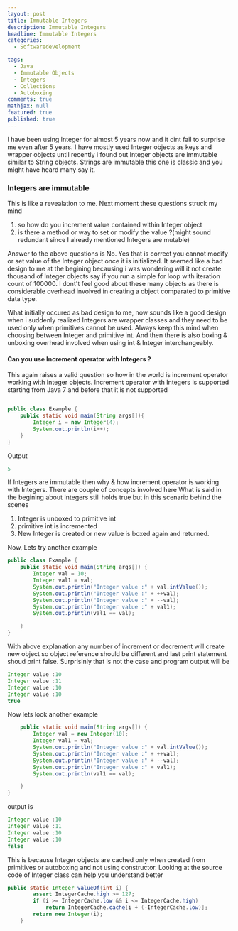 ```yaml
---
layout: post
title: Immutable Integers
description: Immutable Integers
headline: Immutable Integers
categories:
  - Softwaredevelopment

tags: 
  - Java
  - Immutable Objects
  - Integers
  - Collections
  - Autoboxing 
comments: true
mathjax: null
featured: true 
published: true
---
```


I have been using Integer for almost 5 years now and it dint fail to surprise me even after 5 years. I have mostly used Integer objects as keys and wrapper objects until recently i found out Integer objects are immutable similar to String objects. Strings are immutable this one is classic and you might have heard many say it.

### Integers are immutable

This is like a revealation to me. Next moment these questions struck my mind 

1. so how do you increment value contained within Integer object 
2. is there a method or way to set or modify the value ?(might sound redundant since I already mentioned Integers are mutable)

Answer to the above questions is No. Yes that is correct you cannot modify or set value of the Integer object once it is initialized. It seemed like a bad design to me at the begining becausing i was wondering will it not create thousand of Integer objects say if you run a simple for loop with iteration count of 100000. I dont't feel good about these many objects as there is considerable overhead involved in creating a object comparated to primitive data type.

What initially occured as bad design to me, now sounds like a good design when i suddenly realized Integers are wrapper classes and they need to be used only when primitives cannot be used. Always keep this mind when choosing between Integer and primitive int. And then there is also boxing & unboxing overhead involved when using int & Integer interchangeably.

#### Can you use Increment operator with Integers ?

This again raises a valid question so how in the world is increment operator working with Integer objects. Increment operator with Integers is supported starting from Java 7 and before that it is not supported 

``` java

public class Example {
	public static void main(String args[]){
		Integer i = new Integer(4);
		System.out.println(i++);
	}
}

```

Output 
``` java
5
```

If Integers are immutable then why & how increment operator is working with Integers. There are couple of concepts involved here What is said in the begining about Integers still holds true but in this scenario behind the scenes 

1. Integer is unboxed to primitive int 
2. primitive int is incremented 
3. New Integer is created or new value is boxed again and returned.

Now, Lets try another example 

``` java
public class Example {
	public static void main(String args[]) {
		Integer val = 10;
		Integer val1 = val;
		System.out.println("Integer value :" + val.intValue());
		System.out.println("Integer value :" + ++val);
		System.out.println("Integer value :" + --val);
		System.out.println("Integer value :" + val1);
		System.out.println(val1 == val);

	}
}
```

With above explanation any number of increment or decrement will create new object so object reference should be different and last print statement shoud print false. Surprisinly that is not the case and program output will be 

``` java 
Integer value :10
Integer value :11
Integer value :10
Integer value :10
true
```
 Now lets look another example 

``` java
 	public static void main(String args[]) {
		Integer val = new Integer(10);
		Integer val1 = val;
		System.out.println("Integer value :" + val.intValue());
		System.out.println("Integer value :" + ++val);
		System.out.println("Integer value :" + --val);
		System.out.println("Integer value :" + val1);
		System.out.println(val1 == val);

	}
}

```

output is 

``` java 
Integer value :10
Integer value :11
Integer value :10
Integer value :10
false
``` 

This is because Integer objects are cached only when created from primitives or autoboxing and not using constructor. Looking at the source code of Integer class can help you understand better 

``` java 
public static Integer valueOf(int i) {
        assert IntegerCache.high >= 127;
        if (i >= IntegerCache.low && i <= IntegerCache.high)
            return IntegerCache.cache[i + (-IntegerCache.low)];
        return new Integer(i);
    }
```
